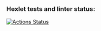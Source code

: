 ### Hexlet tests and linter status:
[![Actions Status](https://github.com/behindthep/typescript-project-81/actions/workflows/hexlet-check.yml/badge.svg)](https://github.com/behindthep/typescript-project-81/actions)